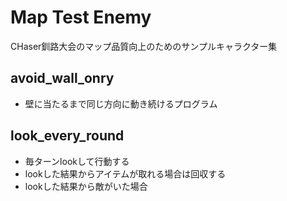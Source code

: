 # Map Test Enemy
CHaser釧路大会のマップ品質向上のためのサンプルキャラクター集

## avoid_wall_onry
* 壁に当たるまで同じ方向に動き続けるプログラム

## look_every_round
* 毎ターンlookして行動する
* lookした結果からアイテムが取れる場合は回収する
* lookした結果から敵がいた場合
